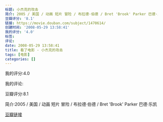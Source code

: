 ```yaml
---
标题: 小杰克的攻击
简介: 2005 / 美国 / 动画 短片 冒险 / 布拉德·伯德 / Bret 'Brook' Parker 巴德·乐凯
豆瓣评分: '8.1'
链接: https://movie.douban.com/subject/1470614/
创建时间: '2008-05-29 13:58:41'
我的评分: '4.0'
标签:
评论:
date: 2008-05-29 13:58:41
title: 看了电影 - 小杰克的攻击
tags: [电影]
categories: []
---
```


我的评分:4.0

我的评论:

豆瓣评分:8.1

简介:2005 / 美国 / 动画 短片 冒险 / 布拉德·伯德 / Bret 'Brook' Parker 巴德·乐凯

[豆瓣链接](https://movie.douban.com/subject/1470614/)

